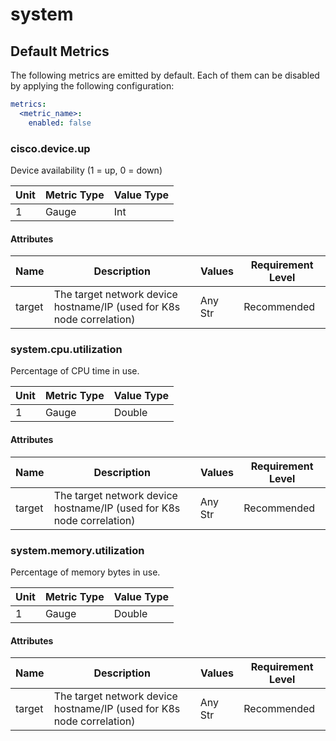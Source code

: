 [comment]: <> (Code generated by mdatagen. DO NOT EDIT.)

# system

## Default Metrics

The following metrics are emitted by default. Each of them can be disabled by applying the following configuration:

```yaml
metrics:
  <metric_name>:
    enabled: false
```

### cisco.device.up

Device availability (1 = up, 0 = down)

| Unit | Metric Type | Value Type |
| ---- | ----------- | ---------- |
| 1 | Gauge | Int |

#### Attributes

| Name | Description | Values | Requirement Level |
| ---- | ----------- | ------ | -------- |
| target | The target network device hostname/IP (used for K8s node correlation) | Any Str | Recommended |

### system.cpu.utilization

Percentage of CPU time in use.

| Unit | Metric Type | Value Type |
| ---- | ----------- | ---------- |
| 1 | Gauge | Double |

#### Attributes

| Name | Description | Values | Requirement Level |
| ---- | ----------- | ------ | -------- |
| target | The target network device hostname/IP (used for K8s node correlation) | Any Str | Recommended |

### system.memory.utilization

Percentage of memory bytes in use.

| Unit | Metric Type | Value Type |
| ---- | ----------- | ---------- |
| 1 | Gauge | Double |

#### Attributes

| Name | Description | Values | Requirement Level |
| ---- | ----------- | ------ | -------- |
| target | The target network device hostname/IP (used for K8s node correlation) | Any Str | Recommended |
